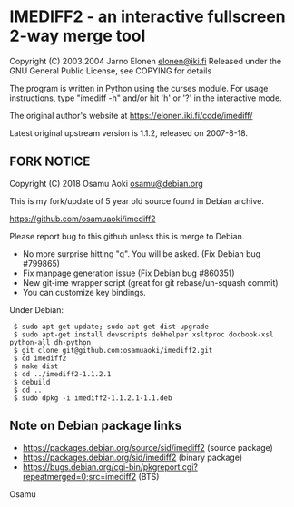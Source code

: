 # IMEDIFF2 - an interactive fullscreen 2-way merge tool

Copyright (C) 2003,2004 Jarno Elonen <elonen@iki.fi>
Released under the GNU General Public License,
see COPYING for details

The program is written in Python using the curses module.
For usage instructions, type "imediff -h" and/or hit
'h' or '?' in the interactive mode.

The original author's website at
  https://elonen.iki.fi/code/imediff/

Latest original upstream version is 1.1.2, released on 2007-8-18.

## FORK NOTICE

Copyright (C) 2018 Osamu Aoki <osamu@debian.org>

This is my fork/update of 5 year old source found in Debian archive.

  https://github.com/osamuaoki/imediff2

Please report bug to this github unless this is merge to Debian.

 * No more surprise hitting "q".  You will be asked. (Fix Debian bug #799865)
 * Fix manpage generation issue (Fix Debian bug #860351)
 * New git-ime wrapper script (great for git rebase/un-squash commit)
 * You can customize key bindings.

Under Debian:

```
 $ sudo apt-get update; sudo apt-get dist-upgrade
 $ sudo apt-get install devscripts debhelper xsltproc docbook-xsl python-all dh-python
 $ git clone git@github.com:osamuaoki/imediff2.git
 $ cd imediff2
 $ make dist
 $ cd ../imediff2-1.1.2.1
 $ debuild
 $ cd ..
 $ sudo dpkg -i imediff2-1.1.2.1-1.1.deb

```

## Note on Debian package links

* https://packages.debian.org/source/sid/imediff2 (source package)
* https://packages.debian.org/sid/imediff2 (binary package)
* https://bugs.debian.org/cgi-bin/pkgreport.cgi?repeatmerged=0;src=imediff2 (BTS)

Osamu

